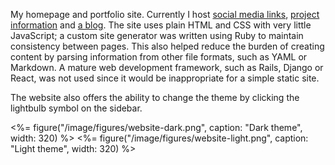 My homepage and portfolio site. Currently I host [social media links](/content/contact.html), [project information](/content/projects.html) and [a blog](/content/blog/posts.html). The site uses plain HTML and CSS with very little JavaScript; a custom site generator was written using Ruby to maintain consistency between pages. This also helped reduce the burden of creating content by parsing information from other file formats, such as YAML or Markdown. A mature web development framework, such as Rails, Django or React, was not used since it would be inappropriate for a simple static site.

The website also offers the ability to change the theme by clicking the lightbulb symbol on the sidebar.

<div class="centre">
	<%= figure("/image/figures/website-dark.png", caption: "Dark theme", width: 320) %>
	<%= figure("/image/figures/website-light.png", caption: "Light theme", width: 320) %>
</div>
